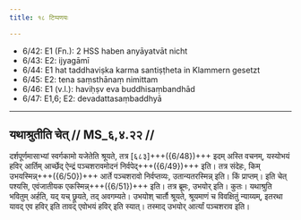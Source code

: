 ```yaml
---
title: १८ टिप्पणयः

---
```

- 6/42: E1 (Fn.): 2 HSS haben anyāyatvāt nicht
- 6/43: E2: ijyagāmī
- 6/44: E1 hat taddhaviṣka karma santiṣṭheta in Klammern gesetzt
- 6/45: E2: tena saṃsthānaṃ nimittam
- 6/46: E1 (v.l.): haviḥṣv eva buddhisaṃbandhād
- 6/47: E1,6; E2: devadattasaṃbaddhyā

____________________________________________


## यथाश्रुतीति चेत् // MS_६,४.२२ //

दर्शपूर्णमासाभ्यां स्वर्गकामो यजेतेति श्रूयते, तत्र [६८३]+++({6/48})+++ इदम् अस्ति वचनम्, यस्योभयं हविर् आर्तिम् आर्च्छेद् ऐन्द्रं पञ्चशरावमोदनं निर्वपेद्+++({6/49})+++ इति। तत्र संदेहः, किम् उभयस्मिन्न्+++({6/50})+++ आर्ते पञ्चशरावो निर्वप्तव्यः, उतान्यतरस्मिन्न् इति। किं प्राप्तम्। इति चेत् पश्यसि, एवंजातीयक एकस्मिन्न्+++({6/51})+++ इति।
तत्र ब्रूमः, उभयोर् इति। कुतः। यथाश्रुति भवितुम् अर्हति, यद् यच् छ्रूयते, तद् अवगम्यते। उभयोश् चार्तौ श्रूयते, श्रूयमाणं च विवक्षितुं न्याय्यम्, इतरथा यावद् एव हविर् इति तावद् एवोभयं हविर् इति स्यात्। तस्माद् उभयोर् आर्त्यां पञ्चशराव इति।
